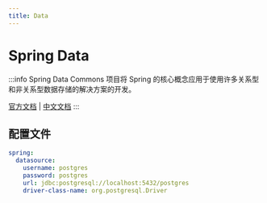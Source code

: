 ```yaml
---
title: Data
---
```


# Spring Data

:::info
Spring Data Commons 项目将 Spring 的核心概念应用于使用许多关系型和非关系型数据存储的解决方案的开发。

[官方文档](https://docs.spring.io/spring-data/commons/docs/current/reference/html/)
| [中文文档](https://springdoc.cn/spring-data/)
:::

## 配置文件

```yaml title="src/main/resources/application.yaml"
spring:
  datasource:
    username: postgres
    password: postgres
    url: jdbc:postgresql://localhost:5432/postgres
    driver-class-name: org.postgresql.Driver
```
